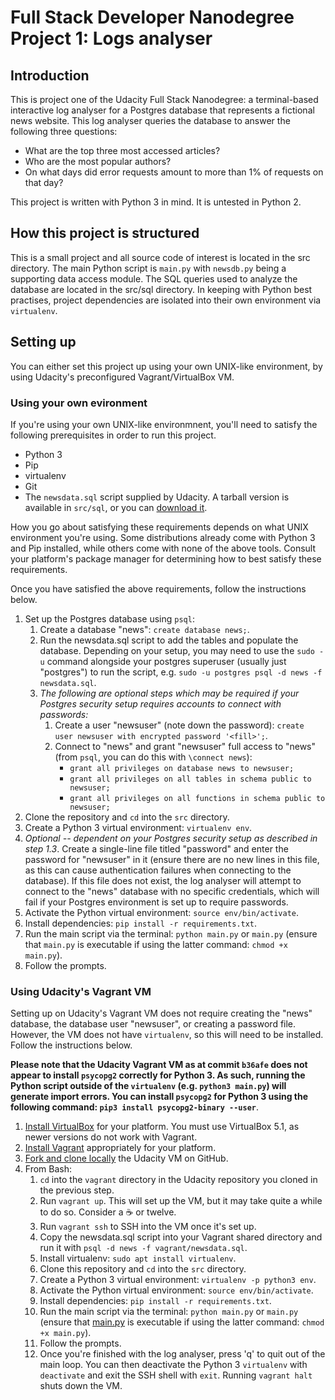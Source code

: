 # Full Stack Developer Nanodegree Project 1: Logs analyser

## Introduction

This is project one of the Udacity Full Stack Nanodegree: a terminal-based interactive log analyser for a Postgres database that represents a fictional news website. This log analyser queries the database to answer the following three questions:

* What are the top three most accessed articles?
* Who are the most popular authors?
* On what days did error requests amount to more than 1% of requests on that day?

This project is written with Python 3 in mind. It is untested in Python 2.

## How this project is structured

This is a small project and all source code of interest is located in the src directory. The main Python script is `main.py` with `newsdb.py` being a supporting data access module. The SQL queries used to analyze the database are located in the src/sql directory. In keeping with Python best practises, project dependencies are isolated into their own environment via `virtualenv`.

## Setting up

You can either set this project up using your own UNIX-like environment, by using Udacity's preconfigured Vagrant/VirtualBox VM.

### Using your own evironment

If you're using your own UNIX-like environmnent, you'll need to satisfy the following prerequisites in order to run this project.

* Python 3
* Pip
* virtualenv
* Git
* The `newsdata.sql` script supplied by Udacity. A tarball version is available in `src/sql`, or you can [download it](https://d17h27t6h515a5.cloudfront.net/topher/2016/August/57b5f748_newsdata/newsdata.zip).

How you go about satisfying these requirements depends on what UNIX environment you're using. Some distributions already come with Python 3 and Pip installed, while others come with none of the above tools. Consult your platform's package manager for determining how to best satisfy these requirements.

Once you have satisfied the above requirements, follow the instructions below.

1. Set up the Postgres database using `psql`:
    1. Create a database "news": `create database news;`.
    2. Run the newsdata.sql script to add the tables and populate the database. Depending on your setup, you may need to use the `sudo -u` command alongside your postgres superuser (usually just "postgres") to run the script, e.g. `sudo -u postgres psql -d news -f newsdata.sql`.
    3. _The following are optional steps which may be required if your Postgres security setup requires accounts to connect with passwords:_
        1. Create a user "newsuser" (note down the password): `create user newsuser with encrypted password '<fill>';`.
        2. Connect to "news" and grant "newsuser" full access to "news" (from `psql`, you can do this with `\connect news`):
            * `grant all privileges on database news to newsuser;`
            * `grant all privileges on all tables in schema public to newsuser;`
            * `grant all privileges on all functions in schema public to newsuser;`
2. Clone the repository and `cd` into the `src` directory.
3. Create a Python 3 virtual environment: `virtualenv env`.
4. _Optional -- dependent on your Postgres security setup as described in step 1.3_. Create a single-line file titled "password" and enter the password for "newsuser" in it (ensure there are no new lines in this file, as this can cause authentication failures when connecting to the database). If this file does not exist, the log analyser will attempt to connect to the "news" database with no specific credentials, which will fail if your Postgres environment is set up to require passwords.
5. Activate the Python virtual environment: `source env/bin/activate`.
6. Install dependencies: `pip install -r requirements.txt`.
7. Run the main script via the terminal: `python main.py` or `main.py` (ensure that `main.py` is executable if using the latter command: `chmod +x main.py`).
8. Follow the prompts.

### Using Udacity's Vagrant VM

Setting up on Udacity's Vagrant VM does not require creating the "news" database, the database user "newsuser", or creating a password file. However, the VM does not have `virtualenv`, so this will need to be installed. Follow the instructions below.

**Please note that the Udacity Vagrant VM as at commit `b36afe` does not appear to install `psycopg2` correctly for Python 3. As such, running the Python script outside of the `virtualenv` (e.g. `python3 main.py`) will generate import errors. You can install `psycopg2` for Python 3 using the following command: `pip3 install psycopg2-binary --user`**.

1. [Install VirtualBox](https://www.virtualbox.org/wiki/Download_Old_Builds_5_1) for your platform. You must use VirtualBox 5.1, as newer versions do not work with Vagrant.
2. [Install Vagrant](https://www.vagrantup.com/downloads.html) appropriately for your platform.
3. [Fork and clone locally](https://github.com/udacity/fullstack-nanodegree-vm) the Udacity VM on GitHub.
4. From Bash:
    1. `cd` into the `vagrant` directory in the Udacity repository you cloned in the previous step.
    2. Run `vagrant up`. This will set up the VM, but it may take quite a while to do so. Consider a :coffee: or twelve.
    3. Run `vagrant ssh` to SSH into the VM once it's set up.
    4. Copy the newsdata.sql script into your Vagrant shared directory and run it with `psql -d news -f vagrant/newsdata.sql`.
    5. Install virtualenv: `sudo apt install virtualenv`.
    6. Clone this repository and `cd` into the `src` directory.
    7. Create a Python 3 virtual environment: `virtualenv -p python3 env`.
    8. Activate the Python virtual environment: `source env/bin/activate`.
    9. Install dependencies: `pip install -r requirements.txt`.
    10. Run the main script via the terminal: `python main.py` or `main.py` (ensure that [main.py](https://github.com/yottaawesome/fsnd-project-1/blob/master/src/main.py) is executable if using the latter command: `chmod +x main.py`).
    11. Follow the prompts.
    12. Once you're finished with the log analyser, press 'q' to quit out of the main loop. You can then deactivate the Python 3 `virtualenv` with `deactivate` and exit the SSH shell with `exit`. Running `vagrant halt` shuts down the VM.
